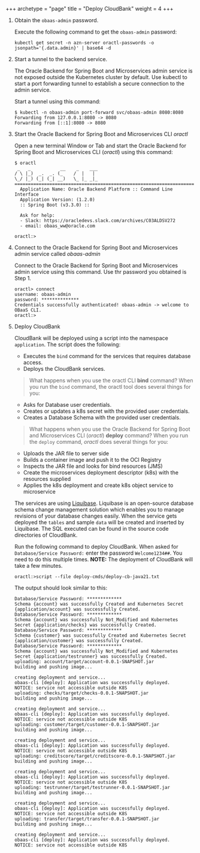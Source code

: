 +++
archetype = "page"
title = "Deploy CloudBank"
weight = 4
+++



1. Obtain the `obaas-admin` password.

    Execute the following command to get the `obaas-admin` password:

    ```shell
    kubectl get secret -n azn-server oractl-passwords -o jsonpath='{.data.admin}' | base64 -d
    ```

1. Start a tunnel to the backend service.

    The Oracle Backend for Spring Boot and Microservices admin service is not exposed outside the Kubernetes cluster by default. Use kubectl to start a port forwarding tunnel to establish a secure connection to the admin service.

    Start a tunnel using this command:

    ```shell
    $ kubectl -n obaas-admin port-forward svc/obaas-admin 8080:8080
    Forwarding from 127.0.0.1:8080 -> 8080
    Forwarding from [::1]:8080 -> 8080
    ```

1. Start the Oracle Backend for Spring Boot and Microservices CLI *oractl*

    Open a new terminal Window or Tab and start the Oracle Backend for Spring Boot and Microservices CLI (*oractl*) using this command:

    ```shell
    $ oractl
     _   _           __    _    ___
    / \ |_)  _.  _. (_    /  |   |
    \_/ |_) (_| (_| __)   \_ |_ _|_
    ========================================================================================
      Application Name: Oracle Backend Platform :: Command Line Interface
      Application Version: (1.2.0)
      :: Spring Boot (v3.3.0) ::

      Ask for help:
      - Slack: https://oracledevs.slack.com/archives/C03ALDSV272
      - email: obaas_ww@oracle.com

    oractl:>
    ```

1. Connect to the Oracle Backend for Spring Boot and Microservices admin service called *obaas-admin*

    Connect to the Oracle Backend for Spring Boot and Microservices admin service using this command. Use thr password you obtained is Step 1.

    ```shell
    oractl> connect
    username: obaas-admin
    password: **************
    Credentials successfully authenticated! obaas-admin -> welcome to OBaaS CLI.
    oractl:>
    ```

1. Deploy CloudBank

    CloudBank will be deployed using a script into the namespace `application`. The script does the following:

    * Executes the `bind` command for the services that requires database access.
    * Deploys the CloudBank services.

    > What happens when you use the oractl CLI **bind** command? When you run the `bind` command, the oractl tool does several things for you:

    * Asks for Database user credentials.
    * Creates or updates a k8s secret with the provided user credentials.
    * Creates a Database Schema with the provided user credentials.

    > What happens when you use the Oracle Backend for Spring Boot and Microservices CLI  (*oractl*) **deploy** command? When you run the `deploy` command, *oractl* does several things for you:

    * Uploads the JAR file to server side
    * Builds a container image and push it to the OCI Registry
    * Inspects the JAR file and looks for bind resources (JMS)
    * Create the microservices deployment descriptor (k8s) with the resources supplied
    * Applies the k8s deployment and create k8s object service to microservice

    The services are using [Liquibase](https://www.liquibase.org/). Liquibase is an open-source database schema change management solution which enables you to manage revisions of your database changes easily. When the service gets deployed the `tables` and sample `data` will be created and inserted by Liquibase. The SQL executed can be found in the source code directories of CloudBank.

    Run the following command to deploy CloudBank. When asked for `Database/Service Password:` enter the password `Welcome1234##`. You need to do this multiple times. **NOTE:** The deployment of CloudBank will take a few minutes.

    ```text
    oractl:>script --file deploy-cmds/deploy-cb-java21.txt
    ```

    The output should look similar to this:

    ```text
    Database/Service Password: *************
    Schema {account} was successfully Created and Kubernetes Secret {application/account} was successfully Created.
    Database/Service Password: *************
    Schema {account} was successfully Not_Modified and Kubernetes Secret {application/checks} was successfully Created.
    Database/Service Password: *************
    Schema {customer} was successfully Created and Kubernetes Secret {application/customer} was successfully Created.
    Database/Service Password: *************
    Schema {account} was successfully Not_Modified and Kubernetes Secret {application/testrunner} was successfully Created.
    uploading: account/target/account-0.0.1-SNAPSHOT.jar
    building and pushing image...

    creating deployment and service...
    obaas-cli [deploy]: Application was successfully deployed.
    NOTICE: service not accessible outside K8S
    uploading: checks/target/checks-0.0.1-SNAPSHOT.jar
    building and pushing image...

    creating deployment and service...
    obaas-cli [deploy]: Application was successfully deployed.
    NOTICE: service not accessible outside K8S
    uploading: customer/target/customer-0.0.1-SNAPSHOT.jar
    building and pushing image...

    creating deployment and service...
    obaas-cli [deploy]: Application was successfully deployed.
    NOTICE: service not accessible outside K8S
    uploading: creditscore/target/creditscore-0.0.1-SNAPSHOT.jar
    building and pushing image...

    creating deployment and service...
    obaas-cli [deploy]: Application was successfully deployed.
    NOTICE: service not accessible outside K8S
    uploading: testrunner/target/testrunner-0.0.1-SNAPSHOT.jar
    building and pushing image...

    creating deployment and service...
    obaas-cli [deploy]: Application was successfully deployed.
    NOTICE: service not accessible outside K8S
    uploading: transfer/target/transfer-0.0.1-SNAPSHOT.jar
    building and pushing image...

    creating deployment and service...
    obaas-cli [deploy]: Application was successfully deployed.
    NOTICE: service not accessible outside K8S
    ```
